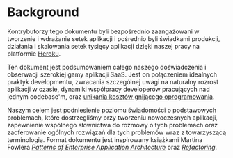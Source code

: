 Background
==========

Kontrybutorzy tego dokumentu byli bezpośrednio zaangażowani w tworzenie i wdrażanie setek aplikacji i pośrednio byli świadkami produkcji, działania i skalowania setek tysięcy aplikacji dzięki naszej pracy na platformie [Heroku](http://www.heroku.com/).

Ten dokument jest podsumowaniem całego naszego doświadczenia i obserwacji szerokiej gamy aplikacji SaaS. Jest on połączeniem idealnych praktyk developmentu, zwracania szczególnej uwagi na naturalny rozrost aplikacji w czasie, dynamiki współpracy developerów pracujących nad jednym codebase'm, oraz [unikania kosztów gnijącego oprogramowania](http://blog.heroku.com/archives/2011/6/28/the_new_heroku_4_erosion_resistance_explicit_contracts/).

Naszym celem jest podniesienie poziomu świadomości o podstawowych problemach, które dostrzegliśmy przy tworzeniu nowoczesnych aplikacji, zapewnienie wspólnego słownictwa do rozmowy o tych problemach oraz zaoferowanie ogólnych rozwiązań dla tych problemów wraz z towarzyszącą terminologią. Format dokumentu jest inspirowany książkami Martina Fowlera
 *[Patterns of Enterprise Application Architecture](http://books.google.com/books/about/Patterns_of_enterprise_application_archi.html?id=FyWZt5DdvFkC)* oraz *[Refactoring](http://books.google.com/books/about/Refactoring.html?id=1MsETFPD3I0C)*.

